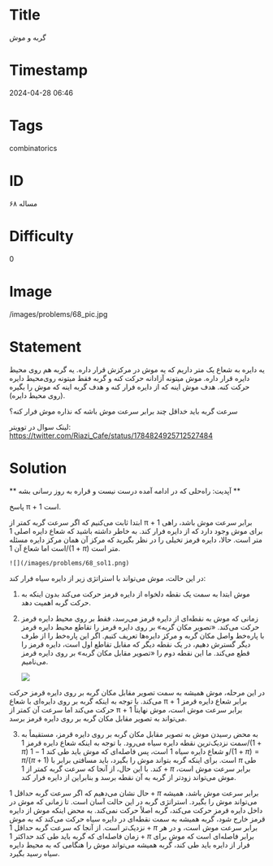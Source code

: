 # Title
گربه و موش
# Timestamp
2024-04-28 06:46
# Tags
combinatorics
# ID
مساله ۶۸
# Difficulty
0
# Image
/images/problems/68_pic.jpg
# Statement
یه دایره به شعاع یک متر داریم که یه موش در مرکزش قرار داره. یه گربه هم روی محیط دایره قرار داره. موش میتونه آزادانه حرکت کنه و گربه فقط میتونه روی‌محیط دایره حرکت کنه. هدف موش اینه که از دایره فرار کنه و هدف گربه اینه که موش را بگیره (روی محیط دایره).

سرعت گربه باید خداقل چند برابر سرعت موش باشه که نذاره موش فرار کنه؟

لینک سوال در توویتر: https://twitter.com/Riazi_Cafe/status/1784824925712527484

# Solution


** آپدیت: راه‌حلی که در ادامه آمده درست نیست و قراره به روز رسانی بشه **

پاسخ π + 1 است.

ابتدا ثابت می‌کنیم که اگر سرعت گربه کمتر از π + 1 برابر سرعت موش باشد، راهی برای موش وجود دارد که از دایره فرار کند. به خاطر داشته باشید که شعاع دایره اصلی 1 متر است. حالا، دایره قرمز تخیلی را در نظر بگیرید که مرکز آن همان مرکز دایره مسئله است اما شعاع آن $1/(1+\pi)$ متر است.

    ![](/images/problems/68_sol1.png)
در این حالت، موش می‌تواند با استراتژی زیر از دایره سیاه فرار کند:

1. موش ابتدا به سمت یک نقطه دلخواه از دایره قرمز حرکت می‌کند بدون اینکه به حرکت گربه اهمیت دهد.
2. زمانی که موش به نقطه‌ای از دایره قرمز می‌رسد، فقط بر روی محیط دایره قرمز حرکت می‌کند. «تصویر مکان گربه» بر روی دایره قرمز را تقاطع محیط دایره قرمز با پاره‌خط واصل مکان گربه و مرکز دایره‌ها تعریف کنیم. اگر این پاره‌خط را از طرف دیگر گسترش دهیم، در یک نقطه دیگر که مقابل تقاطع اول است، دایره قرمز را قطع می‌کند. ما این نقطه دوم را «تصویر مقابل مکان گربه» بر روی دایره قرمز می‌نامیم.

    ![](/images/problems/68_sol2.png)

در این مرحله، موش همیشه به سمت تصویر مقابل مکان گربه بر روی دایره قرمز حرکت می‌کند. با توجه به اینکه گربه بر روی دایره‌ای با شعاع π + 1 برابر شعاع دایره قرمز حرکت می‌کند اما سرعت آن کمتر از π + 1 برابر سرعت موش است، موش نهایتاً می‌تواند به تصویر مقابل مکان گربه بر روی دایره قرمز برسد.

3. به محض رسیدن موش به تصویر مقابل مکان گربه بر روی دایره قرمز، مستقیماً به سمت نزدیک‌ترین نقطه دایره سیاه می‌رود. با توجه به اینکه شعاع دایره قرمز $1/(1+\pi)$ و شعاع دایره سیاه 1 است، پس فاصله‌ای که موش باید طی کند $1-1/(1+\pi) = \pi / (\pi+1)$ است. برای اینکه گربه بتواند موش را بگیرد، باید مسافتی برابر با $\pi$ طی کند. با این حال، از آنجا که سرعت گربه کمتر از $1+\pi$ برابر سرعت موش است، موش می‌تواند زودتر از گربه به آن نقطه برسد و بنابراین از دایره فرار کند.


حال نشان می‌دهیم که اگر سرعت گربه حداقل $1+\pi$ برابر سرعت موش باشد، همیشه می‌تواند موش را بگیرد. استراتژی گربه در این حالت آسان است. تا زمانی که موش در داخل دایره قرمز حرکت می‌کند، گربه اصلاً حرکت نمی‌کند. به محض اینکه موش از دایره قرمز خارج شود، گربه همیشه به سمت نقطه‌ای در دایره سیاه حرکت می‌کند که به موش نزدیک‌تر است. از آنجا که سرعت گربه حداقل $1+\pi$ برابر سرعت موش است، و در هر زمان فاصله‌ای که گربه باید طی کند حداکثر $1+\pi$ برابر فاصله‌ای است که موش برای فرار از دایره باید طی کند، گربه همیشه می‌تواند موش را هنگامی که به محیط دایره سیاه رسید بگیرد.

